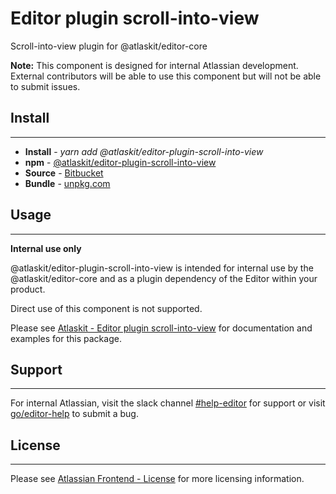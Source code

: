 # Editor plugin scroll-into-view

Scroll-into-view plugin for @atlaskit/editor-core

**Note:** This component is designed for internal Atlassian development.
External contributors will be able to use this component but will not be able to submit issues.

## Install
---
- **Install** - *yarn add @atlaskit/editor-plugin-scroll-into-view*
- **npm** - [@atlaskit/editor-plugin-scroll-into-view](https://www.npmjs.com/package/@atlaskit/editor-plugin-scroll-into-view)
- **Source** - [Bitbucket](https://bitbucket.org/atlassian/atlassian-frontend/src/master/packages/editor/editor-plugin-scroll-into-view)
- **Bundle** - [unpkg.com](https://unpkg.com/@atlaskit/editor-plugin-scroll-into-view/dist/)

## Usage
---
**Internal use only**

@atlaskit/editor-plugin-scroll-into-view is intended for internal use by the @atlaskit/editor-core and as a plugin dependency of the Editor within your product.

Direct use of this component is not supported.

Please see [Atlaskit - Editor plugin scroll-into-view](https://atlaskit.atlassian.com/packages/editor/editor-plugin-scroll-into-view) for documentation and examples for this package.

## Support
---
For internal Atlassian, visit the slack channel [#help-editor](https://atlassian.slack.com/archives/CFG3PSQ9E) for support or visit [go/editor-help](https://go/editor-help) to submit a bug.
## License
---
 Please see [Atlassian Frontend - License](https://developer.atlassian.com/cloud/framework/atlassian-frontend/#license) for more licensing information.
